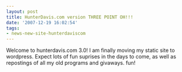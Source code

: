 ```yaml
---
layout: post
title: HunterDavis.com version THREE POINT OH!!!
date: '2007-12-19 16:02:54'
tags:
- news-new-site-hunterdaviscom
---
```



Welcome to hunterdavis.com 3.0! I am finally moving my static site to wordpress. Expect lots of fun suprises in the days to come, as well as repostings of all my old programs and givaways. fun!


